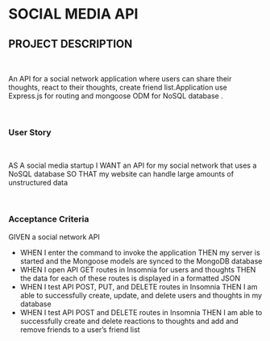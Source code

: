 # SOCIAL MEDIA API

## PROJECT DESCRIPTION

<br>

An API for a social network application where users can share their thoughts, react to their thoughts, create friend list.Application use Express.js for routing and mongoose ODM for NoSQL database .

<br>

### User Story

<br>

AS A social media startup I WANT an API for my social network that uses a NoSQL database
SO THAT my website can handle large amounts of unstructured data

<br>

### Acceptance Criteria

GIVEN a social network API
*   WHEN I enter the command to invoke the application THEN my server is started and the Mongoose models are synced to the MongoDB database
*   WHEN I open API GET routes in Insomnia for users and thoughts THEN the data for each of these routes is displayed in a formatted JSON
*   WHEN I test API POST, PUT, and DELETE routes in Insomnia THEN I am able to successfully create, update, and delete users and thoughts in my database
*   WHEN I test API POST and DELETE routes in Insomnia THEN I am able to successfully create and delete reactions to thoughts and add and remove friends to a user’s friend list




